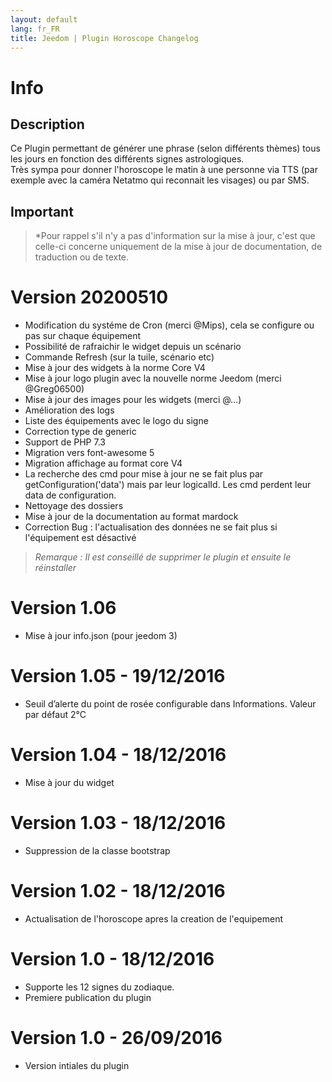 ```yaml
---
layout: default
lang: fr_FR
title: Jeedom | Plugin Horoscope Changelog
---
```


# Info
## Description
Ce Plugin permettant de générer une phrase (selon différents thèmes) tous les jours en fonction des différents signes astrologiques.<br/>Très sympa pour donner l'horoscope le matin à une personne via TTS (par exemple avec la caméra Netatmo qui reconnait les visages) ou par SMS.


## Important
>*Pour rappel s'il n'y a pas d'information sur la mise à jour, c'est que celle-ci concerne uniquement de la mise à jour de documentation, de traduction ou de texte.

# Version 20200510
- Modification du systéme de Cron (merci @Mips), cela se configure ou pas sur chaque équipement
- Possibilité de rafraichir le widget depuis un scénario
- Commande Refresh (sur la tuile, scénario etc)
- Mise à jour des widgets à la norme Core V4
- Mise à jour logo plugin avec la nouvelle norme Jeedom (merci @Greg06500)
- Mise à jour des images pour les widgets (merci @...)
- Amélioration des logs
- Liste des équipements avec le logo du signe
- Correction type de generic
- Support de PHP 7.3
- Migration vers font-awesome 5
- Migration affichage au format core V4
- La recherche des cmd pour mise à jour ne se fait plus par getConfiguration('data') mais par leur logicalId. Les cmd perdent leur data de configuration.
- Nettoyage des dossiers
- Mise à jour de la documentation au format mardock
- Correction Bug : l'actualisation des données ne se fait plus si l'équipement est désactivé

>*Remarque : Il est conseillé de supprimer le plugin et ensuite le réinstaller*

# Version 1.06
- Mise à jour info.json (pour jeedom 3)

# Version 1.05 - 19/12/2016
- Seuil d’alerte du point de rosée configurable dans Informations. Valeur par défaut 2°C

# Version 1.04 - 18/12/2016
- Mise à jour du widget


# Version 1.03 - 18/12/2016
- Suppression de la classe bootstrap

# Version 1.02 - 18/12/2016
- Actualisation de l'horoscope apres la creation de l'equipement

# Version 1.0 - 18/12/2016

- Supporte les 12 signes du zodiaque.
- Premiere publication du plugin

# Version 1.0 - 26/09/2016

- Version intiales du plugin